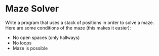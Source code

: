 # Maze Solver
Write a program that uses a stack of positions in order to solve a maze. Here are some conditions of the maze (this makes it easier):
<ul>
  <li>No open spaces (only hallways)</li>
  <li>No loops</li>
  <li>Maze is possible</li>
</ul>
